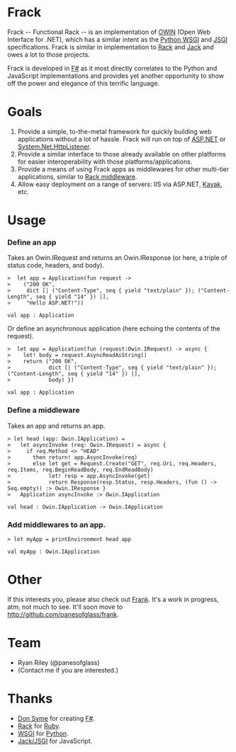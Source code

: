 Frack
============
Frack -- Functional Rack -- is an implementation of [OWIN](http://owin.github.com/owin) (Open Web Interface for .NET), which has a similar intent as the [Python WSGI](http://www.python.org/dev/peps/pep-0333/) and [JSGI](http://jackjs.org/jsgi-spec.html) specifications. Frack is similar in implementation to [Rack](http://rack.rubyforge.org/) and [Jack](http://jackjs.org/) and owes a lot to those projects.

Frack is developed in [F#](http://fsharp.net) as it most directly correlates to the Python and JavaScript implementations and provides yet another opportunity to show off the power and elegance of this terrific language.

Goals
============
1. Provide a simple, to-the-metal framework for quickly building web applications without a lot of hassle. Frack will run on top of [ASP.NET](http://asp.net/) or [System.Net.HttpListener](http://msdn.microsoft.com/en-us/library/system.net.httplistener.aspx).
2. Provide a similar interface to those already available on other platforms for easier interoperability with those platforms/applications.
3. Provide a means of using Frack apps as middlewares for other multi-tier applications, similar to [Rack middleware](http://tekpub.com/production/rack).
4. Allow easy deployment on a range of servers: IIS via ASP.NET, [Kayak](http://kayakhttp.com), etc.

Usage
============

### Define an app

Takes an Owin.IRequest and returns an Owin.IResponse (or here, a triple of status code, headers, and body).

    >  let app = Application(fun request ->
    >    ("200 OK",
    >     dict [| ("Content-Type", seq { yield "text/plain" }); ("Content-Length", seq { yield "14" }) |],
    >     "Hello ASP.NET!"))
    
    val app : Application

Or define an asynchronous application (here echoing the contents of the request).

    >  let app = Application(fun (request:Owin.IRequest) -> async {
    >    let! body = request.AsyncReadAsString()
    >    return ("200 OK",
    >            dict [| ("Content-Type", seq { yield "text/plain" }); ("Content-Length", seq { yield "14" }) |],
    >            body) })
    
    val app : Application

### Define a middleware

Takes an app and returns an app.

    > let head (app: Owin.IApplication) =
    >   let asyncInvoke (req: Owin.IRequest) = async {
    >     if req.Method <> "HEAD"
    >       then return! app.AsyncInvoke(req)
    >       else let get = Request.Create("GET", req.Uri, req.Headers, req.Items, req.BeginReadBody, req.EndReadBody)
    >            let! resp = app.AsyncInvoke(get)
    >            return Response(resp.Status, resp.Headers, (fun () -> Seq.empty)) :> Owin.IResponse }
    >   Application asyncInvoke :> Owin.IApplication

    val head : Owin.IApplication -> Owin.IApplication

### Add middlewares to an app.

    > let myApp = printEnvironment head app
    
    val myApp : Owin.IApplication

Other
============
If this interests you, please also check out [Frank](http://bitbucket.org/riles01/frank). It's a work in progress, atm; not much to see. It'll soon move to http://github.com/panesofglass/frank.

Team
============
* Ryan Riley (@panesofglass)
* (Contact me if you are interested.)

Thanks
============
* [Don Syme](http://blogs.msdn.com/b/dsyme/) for creating [F#](http://fsharp.net).
* [Rack](http://rack.rubyforge.org) for [Ruby](http://www.ruby-lang.org/).
* [WSGI](http://wsgi.org/wsgi) for [Python](http://python.org/).
* [Jack/JSGI](http://jackjs.org) for JavaScript.
